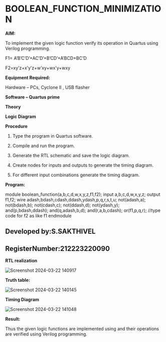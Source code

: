 # BOOLEAN_FUNCTION_MINIMIZATION

**AIM:**

To implement the given logic function verify its operation in Quartus using Verilog programming.

F1= A’B’C’D’+AC’D’+B’CD’+A’BCD+BC’D 

F2=xy’z+x’y’z+w’xy+wx’y+wxy

**Equipment Required:**

Hardware – PCs, Cyclone II , USB flasher

**Software – Quartus prime**

**Theory**

**Logic Diagram**

**Procedure**

1.	Type the program in Quartus software.

2.	Compile and run the program.

3.	Generate the RTL schematic and save the logic diagram.

4.	Create nodes for inputs and outputs to generate the timing diagram.

5.	For different input combinations generate the timing diagram.


**Program:**


module boolean_function(a,b,c,d,w,x,y,z,f1,f2);
input a,b,c,d,w,x,y,z;
output f1,f2;
wire adash,bdash,cdash,ddash,ydash,p,q,r,s,t,u;
not(adash,a);
not(bdash,b);
not(cdash,c);
not(ddash,d);
not(ydash,y);
and(p,bdash,ddash);
and(q,adash,b,d);
and(r,a,b,cdash);
or(f1,p,q,r);
//type code for f2 as like f1
endmodule 

## Developed by:S.SAKTHIVEL
## RegisterNumber:212223220090


**RTL realization**


![Screenshot 2024-03-22 140917](https://github.com/sakthivel2006-001/BOOLEAN_FUNCTION_MINIMIZATION/assets/151398732/c10aca12-4c3b-43ab-858b-0a65446e54de)



**Truth table:**

![Screenshot 2024-03-22 140145](https://github.com/sakthivel2006-001/BOOLEAN_FUNCTION_MINIMIZATION/assets/151398732/b87a934a-dc4c-4f98-b739-a7352234adf9)


**Timing Diagram**

![Screenshot 2024-03-22 141048](https://github.com/sakthivel2006-001/BOOLEAN_FUNCTION_MINIMIZATION/assets/151398732/c5ddc9d9-18c3-496a-b20e-c123fc6d210c)


**Result:**

Thus the given logic functions are implemented using and their operations are verified using Verilog programming.

